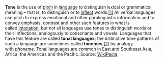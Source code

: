 **Tone** is the use of [pitch](https://en.wikipedia.org/wiki/Pitch_(music) "Pitch (music)") in [language](https://en.wikipedia.org/wiki/Language "Language") to distinguish lexical or grammatical meaning – that is, to distinguish or to [inflect](https://en.wikipedia.org/wiki/Inflection "Inflection") words.[[1]](https://en.wikipedia.org/wiki/Tone_(linguistics)#cite_note-FOOTNOTEYip20021%E2%80%933,_17%E2%80%9318-1) All verbal languages use pitch to express emotional and other paralinguistic information and to convey emphasis, contrast and other such features in what is called [intonation](https://en.wikipedia.org/wiki/Intonation_(linguistics) "Intonation (linguistics)"), but not all languages use tones to distinguish words or their inflections, analogously to consonants and vowels. Languages that have this feature are called **tonal languages**; the distinctive tone patterns of such a language are sometimes called **tonemes**,[[2]](https://en.wikipedia.org/wiki/Tone_(linguistics)#cite_note-2) by analogy with _[phoneme](https://en.wikipedia.org/wiki/Phoneme "Phoneme")_. Tonal languages are common in East and Southeast Asia, Africa, the Americas and the Pacific.
Source: [WikiPedia](https://en.wikipedia.org/wiki/Tone_(linguistics))
